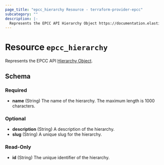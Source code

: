 ```yaml
---
page_title: "epcc_hierarchy Resource - terraform-provider-epcc"
subcategory: ""
description: |-
  Represents the EPCC API Hierarchy Object https://documentation.elasticpath.com/commerce-cloud/docs/api/pcm/hierarchies/index.html#the-hierarchy-object.
---
```


# Resource `epcc_hierarchy`

Represents the EPCC API [Hierarchy Object](https://documentation.elasticpath.com/commerce-cloud/docs/api/pcm/hierarchies/index.html#the-hierarchy-object).



<!-- schema generated by tfplugindocs -->
## Schema

### Required

- **name** (String) The name of the hierarchy. The maximum length is 1000 characters.

### Optional

- **description** (String) A description of the hierarchy.
- **slug** (String) A unique slug for the hierarchy.

### Read-Only

- **id** (String) The unique identifier of the hierarchy.

